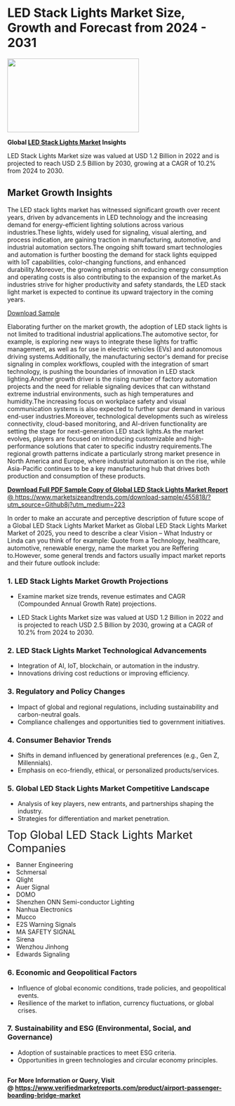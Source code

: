 <H1>LED Stack Lights Market Size, Growth and Forecast from 2024 - 2031</H1><img class="aligncenter size-medium wp-image-584254" src="https://thirdeyenews.in/wp-content/uploads/2024/09/Global-Market-Research-300x168.jpeg" alt="" width="300" height="168" /><p><strong>Global&nbsp;<a href="https://www.marketsizeandtrends.com/download-sample/455818/?utm_source=Github8j?utm_medium=223">LED Stack Lights Market</a> Insights</strong></p><p>LED Stack Lights Market size was valued at USD 1.2 Billion in 2022 and is projected to reach USD 2.5 Billion by 2030, growing at a CAGR of 10.2% from 2024 to 2030.</p><p><h2>Market Growth Insights</h2> <p>The LED stack lights market has witnessed significant growth over recent years, driven by advancements in LED technology and the increasing demand for energy-efficient lighting solutions across various industries.These lights, widely used for signaling, visual alerting, and process indication, are gaining traction in manufacturing, automotive, and industrial automation sectors.The ongoing shift toward smart technologies and automation is further boosting the demand for stack lights equipped with IoT capabilities, color-changing functions, and enhanced durability.Moreover, the growing emphasis on reducing energy consumption and operating costs is also contributing to the expansion of the market.As industries strive for higher productivity and safety standards, the LED stack light market is expected to continue its upward trajectory in the coming years.</p> <p><a href="#">Download Sample</a></p> <p>Elaborating further on the market growth, the adoption of LED stack lights is not limited to traditional industrial applications.The automotive sector, for example, is exploring new ways to integrate these lights for traffic management, as well as for use in electric vehicles (EVs) and autonomous driving systems.Additionally, the manufacturing sector's demand for precise signaling in complex workflows, coupled with the integration of smart technology, is pushing the boundaries of innovation in LED stack lighting.Another growth driver is the rising number of factory automation projects and the need for reliable signaling devices that can withstand extreme industrial environments, such as high temperatures and humidity.The increasing focus on workplace safety and visual communication systems is also expected to further spur demand in various end-user industries.Moreover, technological developments such as wireless connectivity, cloud-based monitoring, and AI-driven functionality are setting the stage for next-generation LED stack lights.As the market evolves, players are focused on introducing customizable and high-performance solutions that cater to specific industry requirements.The regional growth patterns indicate a particularly strong market presence in North America and Europe, where industrial automation is on the rise, while Asia-Pacific continues to be a key manufacturing hub that drives both production and consumption of these products.</p> <p><a href="#"></p><p><span class=""><strong>Download Full PDF Sample Copy of Global LED Stack Lights Market Report</strong> @ <a href="https://www.marketsizeandtrends.com/download-sample/455818/?utm_source=Github8j?utm_medium=223" target="_blank">https://www.marketsizeandtrends.com/download-sample/455818/?utm_source=Github8j?utm_medium=223</a></span></p><p>In order to make an accurate and perceptive description of future scope of a Global&nbsp;LED Stack Lights Market Market as Global&nbsp;LED Stack Lights Market Market of 2025, you need to describe a clear Vision &ndash; What Industry or Linda can you think of for example: Quote from a Technology, healthcare, automotive, renewable energy, name the market you are Reffering to.However, some general trends and factors usually impact market reports and their future outlook include:</p><h3>1.&nbsp;<strong>LED Stack Lights Market Growth Projections</strong></h3><ul><li>Examine market size trends, revenue estimates and CAGR (Compounded Annual Growth Rate) projections.</li><li><p>LED Stack Lights Market size was valued at USD 1.2 Billion in 2022 and is projected to reach USD 2.5 Billion by 2030, growing at a CAGR of 10.2% from 2024 to 2030.</p></li></ul><h3>2.&nbsp;<strong>LED Stack Lights Market Technological Advancements</strong></h3><ul><li>Integration of AI, IoT, blockchain, or automation in the industry.</li><li>Innovations driving cost reductions or improving efficiency.</li></ul><h3>3.&nbsp;<strong>Regulatory and Policy Changes</strong></h3><ul><li>Impact of global and regional regulations, including sustainability and carbon-neutral goals.</li><li>Compliance challenges and opportunities tied to government initiatives.</li></ul><h3>4.&nbsp;<strong>Consumer Behavior Trends</strong></h3><ul><li>Shifts in demand influenced by generational preferences (e.g., Gen Z, Millennials).</li><li>Emphasis on eco-friendly, ethical, or personalized products/services.</li></ul><h3>5.&nbsp;<strong>Global LED Stack Lights Market Competitive Landscape</strong></h3><ul><li>Analysis of key players, new entrants, and partnerships shaping the industry.</li><li>Strategies for differentiation and market penetration.</li></ul><p data-pm-slice="1 1 []"><span style="color: inherit; font-family: inherit; font-size: 25px;">Top Global LED Stack Lights Market Companies</span></p><div class="" data-test-id=""><p><li>Banner Engineering</li><li> Schmersal</li><li> Qlight</li><li> Auer Signal</li><li> DOMO</li><li> Shenzhen ONN Semi-conductor Lighting</li><li> Nanhua Electronics</li><li> Mucco</li><li> E2S Warning Signals</li><li> MA SAFETY SIGNAL</li><li> Sirena</li><li> Wenzhou Jinhong</li><li> Edwards Signaling</li></p></div><h3>6.&nbsp;<strong>Economic and Geopolitical Factors</strong></h3><ul><li>Influence of global economic conditions, trade policies, and geopolitical events.</li><li>Resilience of the market to inflation, currency fluctuations, or global crises.</li></ul><h3>7.&nbsp;<strong>Sustainability and ESG (Environmental, Social, and Governance)</strong></h3><ul><li>Adoption of sustainable practices to meet ESG criteria.</li><li>Opportunities in green technologies and circular economy principles.</li></ul><h2><strong style="font-size: 14px;">For More Information or Query, Visit @&nbsp;</strong><a style="background-color: #ffffff; font-size: 14px;" href="https://www.marketsizeandtrends.com/report/led-stack-lights-market/" target="_blank">https://www.verifiedmarketreports.com/product/airport-passenger-boarding-bridge-market</a></h2>